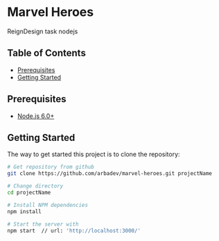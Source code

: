# Marvel Heroes
ReignDesign task  nodejs

Table of Contents
-----------------

- [Prerequisites](#prerequisites)
- [Getting Started](#getting-started)

Prerequisites
-------------

- [Node.js 6.0+](http://nodejs.org)

Getting Started
---------------

The way to get started this project is to clone the repository:

```bash
# Get repository from github
git clone https://github.com/arbadev/marvel-heroes.git projectName

# Change directory
cd projectName

# Install NPM dependencies
npm install

# Start the server with
npm start  // url: 'http://localhost:3000/'
